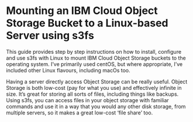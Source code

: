 # Mounting an IBM Cloud Object Storage Bucket to a Linux-based Server using s3fs
This guide provides step by step instructions on how to install, configure and use s3fs with Linux to mount IBM Cloud Object Storage buckets to the operating system. I’ve primarily used centOS, but where appropriate, I’ve included other Linux flavours, including macOs too.

Having a server directly access Object Storage can be really useful. Object Storage is both low-cost (pay for what you use) and effectively infinite in size. It’s great for storing all sorts of files, including things like backups. Using s3fs, you can access files in your object storage with familiar commands and use it in a way that you would any other disk storage, from multiple servers, so it makes a great low-cost ‘file share’ too. 
